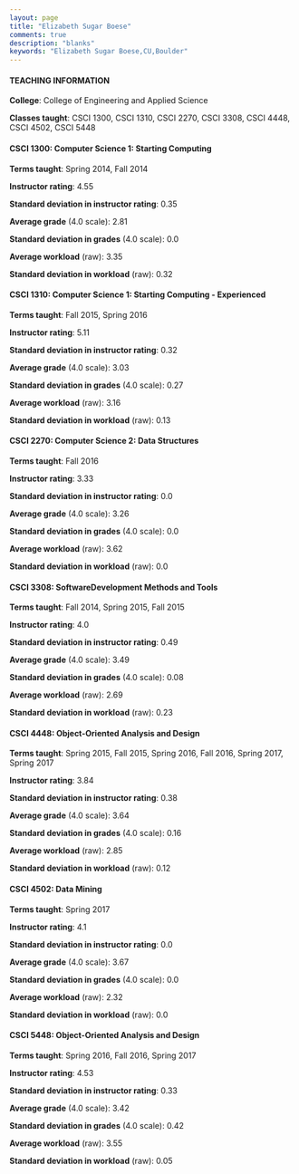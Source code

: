 ```yaml
---
layout: page
title: "Elizabeth Sugar Boese" 
comments: true
description: "blanks"
keywords: "Elizabeth Sugar Boese,CU,Boulder"
---
```

<head>
<script src="https://ajax.googleapis.com/ajax/libs/jquery/2.1.3/jquery.min.js"></script>
<script src="https://dl.dropboxusercontent.com/s/pc42nxpaw1ea4o9/highcharts.js?dl=0"></script>
<!-- <script src="../assets/js/highcharts.js"></script> -->
<style type="text/css">@font-face {
	font-family: "Bebas Neue";
	src: url(https://www.filehosting.org/file/details/544349/BebasNeue Regular.otf) format("opentype");
	}
	h1.Bebas { 
		font-family: "Bebas Neue", Verdana, Tahoma;
	}
</style>
</head>
	   
#### TEACHING INFORMATION

**College**: College of Engineering and Applied Science

**Classes taught**: CSCI 1300, CSCI 1310, CSCI 2270, CSCI 3308, CSCI 4448, CSCI 4502, CSCI 5448

#### CSCI 1300: Computer Science 1: Starting Computing

**Terms taught**: Spring 2014, Fall 2014

**Instructor rating**: 4.55

**Standard deviation in instructor rating**: 0.35

**Average grade** (4.0 scale): 2.81

**Standard deviation in grades** (4.0 scale): 0.0

**Average workload** (raw): 3.35

**Standard deviation in workload** (raw): 0.32

#### CSCI 1310: Computer Science 1: Starting Computing - Experienced

**Terms taught**: Fall 2015, Spring 2016

**Instructor rating**: 5.11

**Standard deviation in instructor rating**: 0.32

**Average grade** (4.0 scale): 3.03

**Standard deviation in grades** (4.0 scale): 0.27

**Average workload** (raw): 3.16

**Standard deviation in workload** (raw): 0.13

#### CSCI 2270: Computer Science 2: Data Structures

**Terms taught**: Fall 2016

**Instructor rating**: 3.33

**Standard deviation in instructor rating**: 0.0

**Average grade** (4.0 scale): 3.26

**Standard deviation in grades** (4.0 scale): 0.0

**Average workload** (raw): 3.62

**Standard deviation in workload** (raw): 0.0

#### CSCI 3308: SoftwareDevelopment Methods and Tools

**Terms taught**: Fall 2014, Spring 2015, Fall 2015

**Instructor rating**: 4.0

**Standard deviation in instructor rating**: 0.49

**Average grade** (4.0 scale): 3.49

**Standard deviation in grades** (4.0 scale): 0.08

**Average workload** (raw): 2.69

**Standard deviation in workload** (raw): 0.23

#### CSCI 4448: Object-Oriented Analysis and Design

**Terms taught**: Spring 2015, Fall 2015, Spring 2016, Fall 2016, Spring 2017, Spring 2017

**Instructor rating**: 3.84

**Standard deviation in instructor rating**: 0.38

**Average grade** (4.0 scale): 3.64

**Standard deviation in grades** (4.0 scale): 0.16

**Average workload** (raw): 2.85

**Standard deviation in workload** (raw): 0.12

#### CSCI 4502: Data Mining

**Terms taught**: Spring 2017

**Instructor rating**: 4.1

**Standard deviation in instructor rating**: 0.0

**Average grade** (4.0 scale): 3.67

**Standard deviation in grades** (4.0 scale): 0.0

**Average workload** (raw): 2.32

**Standard deviation in workload** (raw): 0.0

#### CSCI 5448: Object-Oriented Analysis and Design

**Terms taught**: Spring 2016, Fall 2016, Spring 2017

**Instructor rating**: 4.53

**Standard deviation in instructor rating**: 0.33

**Average grade** (4.0 scale): 3.42

**Standard deviation in grades** (4.0 scale): 0.42

**Average workload** (raw): 3.55

**Standard deviation in workload** (raw): 0.05

